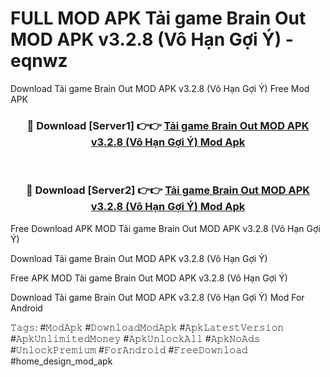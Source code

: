 # FULL MOD APK Tải game Brain Out MOD APK v3.2.8 (Vô Hạn Gợi Ý) - eqnwz
Download Tải game Brain Out MOD APK v3.2.8 (Vô Hạn Gợi Ý) Free Mod APK

<div align="center">
<h3>🔴 Download [Server1] 👉👉 <a href="https://apk-comot.site?title=Tải_game_Brain_Out_MOD_APK_v3.2.8_(Vô_Hạn_Gợi_Ý)">Tải game Brain Out MOD APK v3.2.8 (Vô Hạn Gợi Ý) Mod Apk</a></h3><br>

<h3>🔴 Download [Server2] 👉👉 <a href="https://apk-comot.site?title=Tải_game_Brain_Out_MOD_APK_v3.2.8_(Vô_Hạn_Gợi_Ý)">Tải game Brain Out MOD APK v3.2.8 (Vô Hạn Gợi Ý) Mod Apk</a></h3>
</div>


Free Download APK MOD Tải game Brain Out MOD APK v3.2.8 (Vô Hạn Gợi Ý)

Download Tải game Brain Out MOD APK v3.2.8 (Vô Hạn Gợi Ý) 

Free APK MOD Tải game Brain Out MOD APK v3.2.8 (Vô Hạn Gợi Ý) 

Download Tải game Brain Out MOD APK v3.2.8 (Vô Hạn Gợi Ý) Mod For Android

𝚃𝚊𝚐𝚜: #𝙼𝚘𝚍𝙰𝚙𝚔 #𝙳𝚘𝚠𝚗𝚕𝚘𝚊𝚍𝙼𝚘𝚍𝙰𝚙𝚔 #𝙰𝚙𝚔𝙻𝚊𝚝𝚎𝚜𝚝𝚅𝚎𝚛𝚜𝚒𝚘𝚗 #𝙰𝚙𝚔𝚄𝚗𝚕𝚒𝚖𝚒𝚝𝚎𝚍𝙼𝚘𝚗𝚎𝚢 #𝙰𝚙𝚔𝚄𝚗𝚕𝚘𝚌𝚔𝙰𝚕𝚕 #𝙰𝚙𝚔𝙽𝚘𝙰𝚍𝚜 #𝚄𝚗𝚕𝚘𝚌𝚔𝙿𝚛𝚎𝚖𝚒𝚞𝚖 #𝙵𝚘𝚛𝙰𝚗𝚍𝚛𝚘𝚒𝚍 #𝙵𝚛𝚎𝚎𝙳𝚘𝚠𝚗𝚕𝚘𝚊𝚍 #home_design_mod_apk